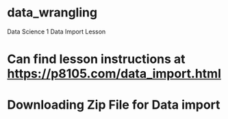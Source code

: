 # data_wrangling
Data Science 1 Data Import Lesson

# Can find lesson instructions at https://p8105.com/data_import.html
# Downloading Zip File for Data import
